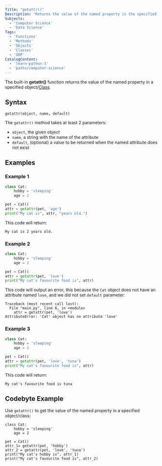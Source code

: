 ```yaml
---
Title: "getattr()"
Description: "Returns the value of the named property in the specified object."
Subjects:
  - 'Computer Science'
  - 'Data Science'
Tags:
  - 'Functions'
  - 'Methods'
  - 'Objects'
  - 'Classes'
  - 'OOP'
CatalogContent:
  - 'learn-python-3'
  - 'paths/computer-science'
---
```


The built-in **getattr()** function returns the value of the named property in a specified object/[Class](https://github.com/Codecademy/docs/blob/main/content/python/concepts/classes/classes.md).

## Syntax

```shell
getattr(object, name, default)
```

The `getattr()` method takes at least 2 parameters: 
- `object`, the given object
-  `name`, a string with the name of the attribute
- `default`, (optional) a value to be returned when the named attribute does not exist

## Examples

### Example 1

```py
class Cat:
    hobby = 'sleeping'
    age = 2

pet = Cat()
attr = getattr(pet, 'age')
print("My cat is", attr, "years old.")
```

This code will return:

```shell
My cat is 2 years old.
```

### Example 2

```py
class Cat:
    hobby = 'sleeping'
    age = 2

pet = Cat()
attr = getattr(pet, 'love')
print("My cat's favourite food is", attr)
```

This code will output an error, this because the `Cat` object does not have an attribute named `love`, and we did not set `default` parameter:

```shell
Traceback (most recent call last):
  File "main.py", line 6, in <module>
    attr = getattr(pet, 'love')
AttributeError: 'Cat' object has no attribute 'love'
```

### Example 3

```py
class Cat:
    hobby = 'sleeping'
    age = 2

pet = Cat()
attr = getattr(pet, 'love', 'tuna')
print("My cat's favourite food is", attr)
```

This code will return:

```shell
My cat's favourite food is tuna
```

## Codebyte Example

Use `getattr()` to get the value of the named property in a specified object/class:

```codebyte/python
class Cat:
    hobby = 'sleeping'
    age = 2

pet = Cat()
attr_1= getattr(pet, 'hobby')
attr_2 = getattr(pet, 'love', 'tuna')
print("My cat's hobby is", attr_1)
print("My cat's favourite food is", attr_2)
```
